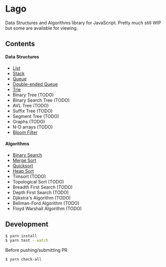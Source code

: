 # Lago

Data Structures and Algorithms library for JavaScript. Pretty much still WIP but some are available for viewing.

## Contents

#### Data Structures

- [List](lib/data-structures/List.js)
- [Stack](lib/data-structures/Stack.js)
- [Queue](lib/data-structures/Queue.js)
- [Double-ended Queue](lib/data-structures/Deque.js)
- [Trie](lib/data-structures/Trie.js)
- Binary Tree (TODO)
- Binary Search Tree (TODO)
- AVL Tree (TODO)
- Suffix Tree (TODO)
- Segment Tree (TODO)
- Graphs (TODO)
- N-D arrays (TODO)
- [Bloom Filter](lib/data-structures/BloomFilter.js)

#### Algorithms

- [Binary Search](lib/algorithms/binarySearch.js)
- [Merge Sort](lib/algorithms/mergeSort.js)
- [Quicksort](lib/algorithms/quickSort.js)
- [Heap Sort](lib/algorithms/heapSort.js)
- Timsort (TODO)
- Topological Sort (TODO)
- Breadth First Search (TODO)
- Depth First Search (TODO)
- Djikstra's Algorithm (TODO)
- Bellman-Ford Algorithm (TODO)
- Floyd Warshall Algorithm (TODO)

## Development

```sh
$ yarn install
$ yarn test --watch
```

Before pushing/submitting PR

```sh
$ yarn check-all
```

